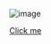 ![image](https://user-images.githubusercontent.com/101858286/168635722-7dce4f90-09dd-47c9-bd50-98ea1e77c3ef.png)

[Click me]()
